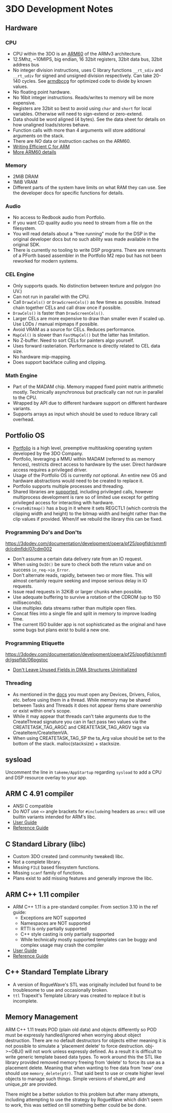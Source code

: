 # 3DO Development Notes

## Hardware

### CPU

* CPU within the 3DO is an
  [ARM60](../cpu/arm60_datasheet_-_zarlink_semiconductor.pdf) of the
  ARMv3 architecture.
* 12.5Mhz, ~10MIPS, big endian, 16 32bit registers, 32bit data bus,
32bit address bus
* No integer division instructions, uses C library functions
`__rt_sdiv` and `__rt_udiv` for signed and unsigned division
respectively. Can take 20-140 cycles. See
[armdbccg](https://github.com/trapexit/armdbccg) for optimized
code to divide by known values.
* No floating point hardware.
* No 16bit integer instructions. Reads/writes to memory will be more
  expensive.
* Registers are 32bit so best to avoid using `char` and `short` for
local variables. Otherwise will need to sign-extend or zero-extend.
* Data should be word aligned (4 bytes). See the data sheet for
  details on how unaligned loads/stores behave.
* Function calls with more than 4 arguments will store additional
arguments on the stack.
* There are *NO* data or instruction caches on the ARM60.
* [Writing Efficient C for ARM](https://3dodev.com/_media/documentation/hardware/writing_efficient_c_for_arm.pdf)
* [More ARM60
details](https://3dodev.com/documentation/hardware/opera/arm)


### Memory

* 2MiB DRAM
* 1MiB VRAM
* Different parts of the system have limits on what RAM they can
  use. See the developer docs for specific functions for details.


### Audio

* No access to Redbook audio from Portfolio.
* If you want CD quality audio you need to stream from a file on the
  filesystem.
* You will read details about a "free running" mode for the DSP in the
  original developer docs but no such ability was made available in
  the original SDK. 
* There is currently no tooling to write DSP programs. There are
  remnants of a PForth based assembler in the Portfolio M2 repo but
  has not been reworked for modern systems.


### CEL Engine

* Only supports quads. No distinction between texture and polygon
  (no UV.)
* Can not run in parallel with the CPU.
* Call `DrawCels()` or `DrawScreenCels()` as few times as
  possible. Instead chain together CELs and call draw once if possible.
* `DrawCels()` is faster than `DrawScreenCels()`.
* Larger CELs are more expensive to draw than smaller even if scaled
  up. Use LODs / manual mipmaps if possible.
* Avoid VRAM as a source for CELs. Reduces performance.
* `MapCel()` is slower than `FastMapCel()` but the latter has
  limitation.
* No Z-buffer. Need to sort CELs for painters algo yourself.
* Uses forward rasteriation. Performance is directly related to CEL
  data size.
* No hardware mip-mapping.
* Does support backface culling and clipping.


### Math Engine

* Part of the MADAM chip. Memory mapped fixed point matrix arithmetic
  mostly. Technically asynchronous but practically can not run in
  parallel to the CPU.
* Wrapped by API due to different hardware support on different
  hardware variants.
* Supports arrays as input which should be used to reduce library
  call overhead.


## Portfolio OS

* [Portfolio](https://github.com/trapexit/portfolio_os) is a high
  level, preemptive multitasking operating system developed by the 3DO
  Company.
* Portfolio, leveraging a MMU within MADAM (referred to as memory
  fences), restricts direct access to hardware by the user. Direct
  hardware access requires a privileged driver.
* Usage of the Portfolio OS is currently *not* optional. An entire new
  OS and hardware abstractions would need to be created to replace it.
* Portfolio supports multiple processes and threading.
* Shared libraries are
  [supported](https://github.com/trapexit/3do-example-folio),
  including privileged calls, however multiprocess development is rare
  so of limited use except for getting privileged access for
  interacting with hardware.
* `CreateBitmap()` has a bug in it where it sets REGCTL1 (which
  controls the clipping width and height) to the bitmap width and
  height rather than the clip values if provided. When/if we rebuild
  the library this can be fixed.


### Programming Do's and Don'ts

https://3dodev.com/documentation/development/opera/pf25/ppgfldr/smmfldr/cdmfldr/07cdm002

* Don't assume a certain data delivery rate from an IO request.
* When using `DoIO()` be sure to check both the return value and on
  success `io_req->io_Error`.
* Don't alternate reads, rapidly, between two or more files. This will
  almost certainly require seeking and impose serious delay in IO
  requests.
* Issue read requests in 32KiB or larger chunks when possible.
* Use adequate buffering to survive a rotation of the CDROM (up to 150
  milliseconds).
* Use multiplex data streams rather than multiple open files.
* Concat files into a single file and split in memory to improve
  loading time.
* The current ISO builder app is not sophisticated as the original and
  have some bugs but plans exist to build a new one.


### Programming Etiquette

https://3dodev.com/documentation/development/opera/pf25/ppgfldr/smmfldr/gspfldr/06pgstoc

* [Don't Leave Unused Fields in DMA Structures
  Uninitialized](https://3dodev.com/documentation/development/opera/pf25/ppgfldr/smmfldr/gspfldr/06pgs008)


### Threading

* As mentioned in the
  [docs](https://3dodev.com/documentation/development/opera/pf25/ppgfldr/pgsfldr/spg/02spg004)
  you must open any Devices, Drivers, Folios, etc. before using them
  in a thread. While memory may be shared between Tasks and Threads it
  does not appear Items share ownership or exist within one's scope.
* While it may appear that threads can't take arguments due to the
  CreateThread signature you can in fact pass two values via the
  CREATETASK_TAG_ARGC and CREATETASK_TAG_ARGV tags via
  CreateItem/CreateItemVA.
* When using CREATETASK_TAG_SP the ta_Arg value should be set to the
  bottom of the stack. malloc(stacksize) + stacksize.


## sysload

Uncomment the line in `takeme/AppStartup` regarding `sysload` to add a
CPU and DSP resource overlay to your app.


## ARM C 4.91 compiler

* ANSI C compatible
* Do *NOT* use `<>` angle brackets for `#include`ing headers as
  `armcc` will use builtin variants intended for ARM's libc.
* [User Guide](../compilers/usrguide.pdf)
* [Reference Guide](../compilers/refguide.pdf)


## C Standard Library (libc)

* Custom 3DO created (and community tweaked) libc.
* Not a complete library.
* Missing `FILE` based filesystem functions.
* Missing `scanf` family of functions.
* Plans exist to add missing features and generally improve the libc.


## ARM C++ 1.11 compiler

* ARM C++ 1.11 is a pre-standard compiler. From section 3.10 in the ref guide:
  * Exceptions are NOT supported
  * Namespaces are NOT supported
  * RTTI is only partially supported
  * C++ style casting is only partially supported
  * While technically mostly supported templates can be buggy and complex
    usage may crash the compiler
* [User Guide](../compilers/usrguide.pdf)
* [Reference Guide](../compilers/refguide.pdf)


## C++ Standard Template Library

* A version of RogueWave's STL was originally included but found to be
  troublesome to use and occasionally broken.
* `ttl` Trapexit's Template Library was created to replace it but is
  incomplete.


## Memory Management

ARM C++ 1.11 treats POD (plain old data) and objects differently so POD must be
expressly handled/ignored when worrying about object destruction. There are no
default destructors for objects either meaning it is not possible to simulate a
'placement delete' to force destruction. obj->~OBJ() will not work unless
expressly defined. As a result it is difficult to write generic template
based data types. To work around this the STL like library provided removed
memory freeing from 'delete' to force its use as a placement delete. Meaning
that when wanting to free data from 'new' one should use `memory_delete(ptr)`.
That said best to use or create higher level objects to manage such things.
Simple versions of shared_ptr and unique_ptr are provided.

There might be a better solution to this problem but after many attempts,
including attempting to use the strategy by RogueWave which didn't seem
to work, this was settled on till something better could be be done.
